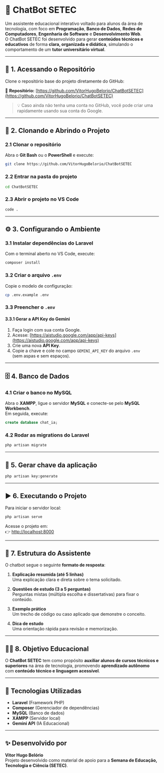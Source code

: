 # 🤖 ChatBot SETEC

Um assistente educacional interativo voltado para alunos da área de tecnologia, com foco em **Programação**, **Banco de Dados**, **Redes de Computadores**, **Engenharia de Software** e **Desenvolvimento Web**.  
O ChatBot SETEC foi desenvolvido para gerar **conteúdos técnicos e educativos** de forma **clara, organizada e didática**, simulando o comportamento de um **tutor universitário virtual**.

---

## 🚀 1. Acessando o Repositório

Clone o repositório base do projeto diretamente do GitHub:

🔗 **Repositório:** [https://github.com/VitorHugoBelorio/ChatBotSETEC](https://github.com/VitorHugoBelorio/ChatBotSETEC)

> 💡 Caso ainda não tenha uma conta no GitHub, você pode criar uma rapidamente usando sua conta do Google.

---

## 🧩 2. Clonando e Abrindo o Projeto

### 2.1 Clonar o repositório
Abra o **Git Bash** ou o **PowerShell** e execute:

```bash
git clone https://github.com/VitorHugoBelorio/ChatBotSETEC
```

### 2.2 Entrar na pasta do projeto
```bash
cd ChatBotSETEC
```

### 2.3 Abrir o projeto no VS Code
```bash
code .
```

---

## ⚙️ 3. Configurando o Ambiente

### 3.1 Instalar dependências do Laravel
Com o terminal aberto no VS Code, execute:

```bash
composer install
```

### 3.2 Criar o arquivo `.env`
Copie o modelo de configuração:

```bash
cp .env.example .env
```

### 3.3 Preencher o `.env`

#### 3.3.1 Gerar a API Key do Gemini

1. Faça login com sua conta Google.  
2. Acesse: [https://aistudio.google.com/app/api-keys](https://aistudio.google.com/app/api-keys)  
3. Crie uma nova **API Key**.  
4. Copie a chave e cole no campo `GEMINI_API_KEY` do arquivo `.env`  
   (sem aspas e sem espaços).

---

## 🗄️ 4. Banco de Dados

### 4.1 Criar o banco no MySQL
Abra o **XAMPP**, ligue o servidor **MySQL** e conecte-se pelo **MySQL Workbench**.  
Em seguida, execute:

```sql
create database chat_ia;
```

### 4.2 Rodar as migrations do Laravel
```bash
php artisan migrate
```

---

## 🔑 5. Gerar chave da aplicação

```bash
php artisan key:generate
```

---

## ▶️ 6. Executando o Projeto

Para iniciar o servidor local:

```bash
php artisan serve
```

Acesse o projeto em:  
👉 [http://localhost:8000](http://localhost:8000)

---

## 🧠 7. Estrutura do Assistente

O chatbot segue o seguinte **formato de resposta**:

1. **Explicação resumida (até 5 linhas)**  
   Uma explicação clara e direta sobre o tema solicitado.

2. **Questões de estudo (3 a 5 perguntas)**  
   Perguntas mistas (múltipla escolha e dissertativas) para fixar o conteúdo.

3. **Exemplo prático**  
   Um trecho de código ou caso aplicado que demonstre o conceito.

4. **Dica de estudo**  
   Uma orientação rápida para revisão e memorização.

---

## 👨‍🏫 8. Objetivo Educacional

O **ChatBot SETEC** tem como propósito **auxiliar alunos de cursos técnicos e superiores** na área de tecnologia, promovendo **aprendizado autônomo** com **conteúdo técnico e linguagem acessível**.

---

## 🧰 Tecnologias Utilizadas

- **Laravel** (Framework PHP)
- **Composer** (Gerenciador de dependências)
- **MySQL** (Banco de dados)
- **XAMPP** (Servidor local)
- **Gemini API** (IA Educacional)

---

## ✨ Desenvolvido por

**Vitor Hugo Belório**  
Projeto desenvolvido como material de apoio para a **Semana de Educação, Tecnologia e Ciência (SETEC)**.
